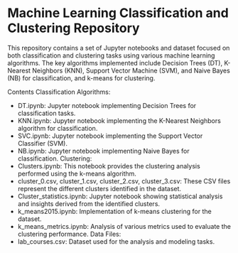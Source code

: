 # Machine Learning Classification and Clustering Repository

This repository contains a set of Jupyter notebooks and dataset focused on both classification and clustering tasks using various machine learning algorithms. The key algorithms implemented include Decision Trees (DT), K-Nearest Neighbors (KNN), Support Vector Machine (SVM), and Naive Bayes (NB) for classification, and k-means for clustering.

Contents
Classification Algorithms:
- DT.ipynb: Jupyter notebook implementing Decision Trees for classification tasks.
- KNN.ipynb: Jupyter notebook implementing the K-Nearest Neighbors algorithm for classification.
- SVC.ipynb: Jupyter notebook implementing the Support Vector Classifier (SVM).
- NB.ipynb: Jupyter notebook implementing Naive Bayes for classification.
Clustering:
- Clusters.ipynb: This notebook provides the clustering analysis performed using the k-means algorithm.
- cluster_0.csv, cluster_1.csv, cluster_2.csv, cluster_3.csv: These CSV files represent the different clusters identified in the dataset.
- Cluster_statistics.ipynb: Jupyter notebook showing statistical analysis and insights derived from the identified clusters.
- k_means2015.ipynb: Implementation of k-means clustering for the dataset.
- k_means_metrics.ipynb: Analysis of various metrics used to evaluate the clustering performance.
Data Files:
- lab_courses.csv: Dataset used for the analysis and modeling tasks.
